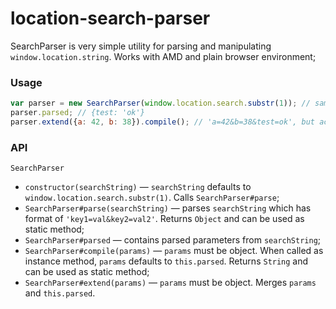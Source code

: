 location-search-parser
======================

SearchParser is very simple utility for parsing and manipulating `window.location.string`. Works with AMD and plain browser environment;

### Usage
```javascript
var parser = new SearchParser(window.location.search.substr(1)); // same as new SearchParser
parser.parsed; // {test: 'ok'}
parser.extend({a: 42, b: 38}).compile(); // 'a=42&b=38&test=ok', but actual order may differ
```

### API
`SearchParser`
  * `constructor(searchString)` — `searchString` defaults to `window.location.search.substr(1)`. Calls `SearchParser#parse`;
  * `SearchParser#parse(searchString)` — parses `searchString` which has format of `'key1=val&key2=val2'`. Returns `Object` and can be used as static method;
  * `SearchParser#parsed` — contains parsed parameters from `searchString`;
  * `SearchParser#compile(params)` — `params` must be object. When called as instance method, `params` defaults to `this.parsed`. Returns `String` and can be used as static method;
  * `SearchParser#extend(params)` — `params` must be object. Merges `params` and `this.parsed`.